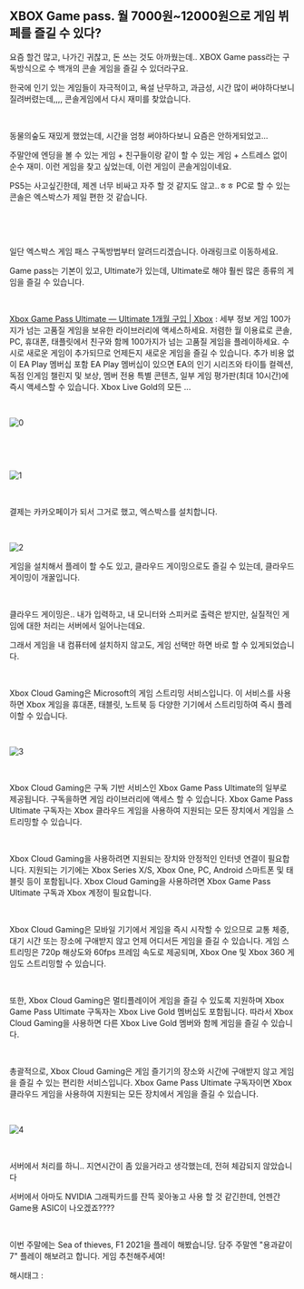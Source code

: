 ## XBOX Game pass. 월 7000원~12000원으로 게임 뷔페를 즐길 수 있다?

요즘 할건 많고, 나가긴 귀찮고, 돈 쓰는 것도 아까웠는데.. XBOX Game pass라는 구독방식으로 수 백개의 콘솔 게임을 즐길 수 있더라구요.

한국에 인기 있는 게임들이 자극적이고, 욕설 난무하고, 과금성, 시간 많이 써야하다보니 질려버렸는데,,,, 콘솔게임에서 다시 재미를 찾았습니다.

​

동물의숲도 재밌게 했었는데, 시간을 엄청 써야하다보니 요즘은 안하게되었고...

주말안에 엔딩을 볼 수 있는 게임 + 친구들이랑 같이 할 수 있는 게임 + 스트레스 없이 순수 재미. 이런 게임을 찾고 싶었는데, 이런 게임이 콘솔게임이네요.

PS5는 사고싶긴한데, 제겐 너무 비싸고 자주 할 것 같지도 않고..ㅎㅎ PC로 할  수 있는 콘솔은 엑스박스가 제일 편한 것 같습니다.

​

​

일단 엑스박스 게임 패스 구독방법부터 알려드리겠습니다. 아래링크로 이동하세요.

Game pass는 기본이 있고, Ultimate가 있는데, Ultimate로 해야 훨씬 많은 종류의 게임을 즐길 수 있습니다.

​

[Xbox Game Pass Ultimate — Ultimate 1개월 구입 | Xbox](https://www.xbox.com/ko-KR/games/store/xbox-game-pass-ultimate/cfq7ttc0khs0) : 세부 정보 게임 100가지가 넘는 고품질 게임을 보유한 라이브러리에 액세스하세요. 저렴한 월 이용료로 콘솔, PC, 휴대폰, 태플릿에서 친구와 함께 100가지가 넘는 고품질 게임을 플레이하세요. 수시로 새로운 게임이 추가되므로 언제든지 새로운 게임을 즐길 수 있습니다. 추가 비용 없이 EA Play 멤버십 포함​ EA Play 멤버십이 있으면 EA의 인기 시리즈와 타이틀 컬렉션, 독점 인게임 챌린지 및 보상, 멤버 전용 특별 콘텐츠, 일부 게임 평가판(최대 10시간)에 즉시 액세스할 수 있습니다. Xbox Live Gold의 모든 ...

​

![0](/asset/img/223083144005/0.png)

​

​

![1](/asset/img/223083144005/1.png)

​

결제는 카카오페이가 되서 그거로 했고, 엑스박스를 설치합니다.

​

![2](/asset/img/223083144005/2.png)

게임을 설치해서 플레이 할 수도 있고, 클라우드 게이밍으로도 즐길 수 있는데, 클라우드 게이밍이 개꿀입니다.

​

클라우드 게이밍은.. 내가 입력하고, 내 모니터와 스피커로 출력은 받지만, 실질적인 게임에 대한 처리는 서버에서 일어나는데요.

그래서 게임을 내 컴퓨터에 설치하지 않고도, 게임 선택만 하면 바로 할 수 있게되었습니다.

​

Xbox Cloud Gaming은 Microsoft의 게임 스트리밍 서비스입니다. 이 서비스를 사용하면 Xbox 게임을 휴대폰, 태블릿, 노트북 등 다양한 기기에서 스트리밍하여 즉시 플레이할 수 있습니다.

​

![3](/asset/img/223083144005/3.png)

​

Xbox Cloud Gaming은 구독 기반 서비스인 Xbox Game Pass Ultimate의 일부로 제공됩니다. 구독을하면 게임 라이브러리에 액세스 할 수 있습니다. Xbox Game Pass Ultimate 구독자는 Xbox 클라우드 게임을 사용하여 지원되는 모든 장치에서 게임을 스트리밍할 수 있습니다.

​

Xbox Cloud Gaming을 사용하려면 지원되는 장치와 안정적인 인터넷 연결이 필요합니다. 지원되는 기기에는 Xbox Series X/S, Xbox One, PC, Android 스마트폰 및 태블릿 등이 포함됩니다. Xbox Cloud Gaming을 사용하려면 Xbox Game Pass Ultimate 구독과 Xbox 계정이 필요합니다.

​

Xbox Cloud Gaming은 모바일 기기에서 게임을 즉시 시작할 수 있으므로 교통 체증, 대기 시간 또는 장소에 구애받지 않고 언제 어디서든 게임을 즐길 수 있습니다. 게임 스트리밍은 720p 해상도와 60fps 프레임 속도로 제공되며, Xbox One 및 Xbox 360 게임도 스트리밍할 수 있습니다.

​

또한, Xbox Cloud Gaming은 멀티플레이어 게임을 즐길 수 있도록 지원하며 Xbox Game Pass Ultimate 구독자는 Xbox Live Gold 멤버십도 포함됩니다. 따라서 Xbox Cloud Gaming을 사용하면 다른 Xbox Live Gold 멤버와 함께 게임을 즐길 수 있습니다.

​

총괄적으로, Xbox Cloud Gaming은 게임 즐기기의 장소와 시간에 구애받지 않고 게임을 즐길 수 있는 편리한 서비스입니다. Xbox Game Pass Ultimate 구독자이면 Xbox 클라우드 게임을 사용하여 지원되는 모든 장치에서 게임을 즐길 수 있습니다.

​

![4](/asset/img/223083144005/4.png)

​

서버에서 처리를 하니.. 지연시간이 좀 있을거라고 생각했는데, 전혀 체감되지 않았습니다

서버에서 아마도 NVIDIA 그래픽카드를 잔뜩 꽂아놓고 사용 할 것 같긴한데, 언젠간 Game용 ASIC이 나오겠죠???? 

​

이번 주말에는 Sea of thieves, F1 2021을 플레이 해봤습니당. 담주 주말엔 "용과같이7" 플레이 해보려고 합니다. 게임 추천해주세여!

 해시태그 : 